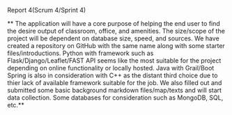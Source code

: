 Report 4(Scrum 4/Sprint 4)

**	The application will have a core purpose of helping the end user to find the desire output of classroom, office, and amenities. The size/scope of the project will be dependent on database size, speed, and sources. We have created a repository on GitHub with the same name along with some starter files/introductions. Python with framework such as Flask/Django/Leaflet/FAST API seems like the most suitable for the project depending on online functionality or locally hosted. Java with Grail/Boot Spring is also in consideration with C++ as the distant third choice due to thier lack of available framework suitable for the job. We also filled out and submitted some basic background markdown files/map/texts and will start data collection. Some databases for consideration such as MongoDB, SQL, etc.**